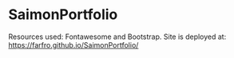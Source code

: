 # SaimonPortfolio
Resources used: Fontawesome and Bootstrap.
Site is deployed at:  https://farfro.github.io/SaimonPortfolio/
